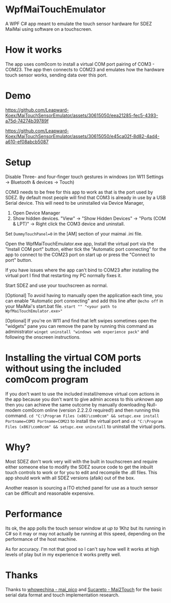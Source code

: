 
# WpfMaiTouchEmulator
A WPF C# app meant to emulate the touch sensor hardware for SDEZ MaiMai using software on a touchscreen.

# How it works
The app uses com0com to install a virtual COM port pairing of COM3 - COM23. The app then connects to COM23 and emulates how the hardware touch sensor works, sending data over this port.

# Demo


https://github.com/Leapward-Koex/MaiTouchSensorEmulator/assets/30615050/eea21285-fec5-4393-a75d-74274b39789f



https://github.com/Leapward-Koex/MaiTouchSensorEmulator/assets/30615050/e45ca02f-8d82-4ad4-a610-ef08abcb5087



# Setup
Disable Three- and four-finger touch gestures in windows (on W11 Settings -> Bluetooth & devices -> Touch)

COM3 needs to be free for this app to work as that is the port used by SDEZ. By default most people will find that COM3 is already in use by a USB Serial device. This will need to be uninstalled via Device Manager,
1. Open Device Manager
2. Show hidden devices. "View" -> "Show Hidden Devices" -> "Ports (COM & LPT)" -> Right click the COM3 device and uninstall.

Set `DummyTouchPanel=0` in the [AM] section of your maimai .ini file.

Open the WpfMaiTouchEmulator.exe app, Install the virtual port via the "Install COM port" button, either tick the "Automatic port connecting" for the app to connect to the COM23 port on start up or press the "Connect to port" button.

If you have issues where the app can't bind to COM23 after installing the virtual port I find that restarting my PC normally fixes it.

Start SDEZ and use your touchscreen as normal.

[Optional] To avoid having to manually open the application each time, you can enable "Automatic port connecting" and add this line after `@echo off` in your MaiMai's start.bat file. `start "" "<your path to WpfMaiTouchEmulator.exe>"`

[Optional] If you're on W11 and find that left swipes sometimes open the "widgets" pane you can remove the pane by running this command as administrator `winget uninstall "windows web experience pack"` and following the onscreen instructions.

# Installing the virtual COM ports without using the included com0com program
If you don't want to use the included install/remove virtual com actions in the app because you don't want to give admin access to this unknown app then you can achieve the same outcome by manually downloading Null-modem com0com online (version 2.2.2.0 required!) and then running this command.
`cd "C:\Program Files (x86)\com0com" && setupc.exe install Portname=COM3 Portname=COM23` to install the virtual port and
`cd "C:\Program Files (x86)\com0com" && setupc.exe uninstall` to uninstall the virtual ports.

# Why?
Most SDEZ don't work very will with the built in touchscreen and require either someone else to modify the SDEZ source code to get the inbuilt touch controls to work or for you to edit and recompile the .dll files. This app should work with all SDEZ versions (afaik) out of the box.

Another reason is sourcing a ITO etched panel for use as a touch sensor can be difficult and reasonable expensive.

# Performance
Its ok, the app polls the touch sensor window at *up to* 1Khz but its running in C# so it may or may not actually be running at this speed, depending on the performance of the host machine.

As for accuracy. I'm not that good so I can't say how well it works at high levels of play but in my experience it works pretty well.

# Thanks
Thanks to [whowechina - mai_pico](https://github.com/whowechina/mai_pico) and [Sucareto - Mai2Touch](https://github.com/Sucareto/Mai2Touch)  for the basic serial data format and touch implementation research.
